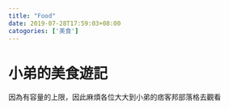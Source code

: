 ```yaml
---
title: "Food"
date: 2019-07-28T17:59:03+08:00
catogories: ['美食'] 
---
```

# 小弟的美食遊記

因為有容量的上限，因此麻煩各位大大到小弟的痞客邦部落格去觀看

[美食遊記]: https://xiaoswaii.pixnet.net/blog
